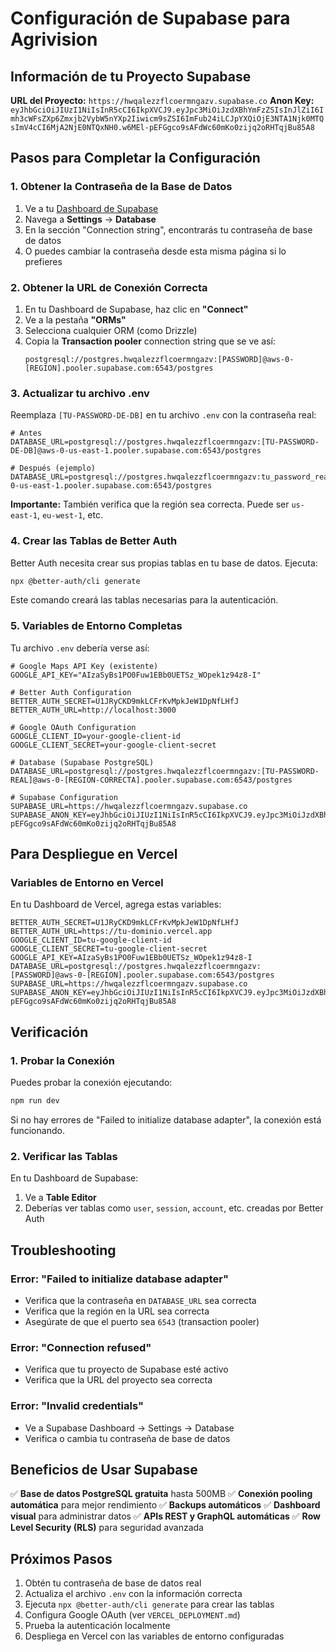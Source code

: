 # Configuración de Supabase para Agrivision

## Información de tu Proyecto Supabase

**URL del Proyecto:** `https://hwqalezzflcoermngazv.supabase.co`
**Anon Key:** `eyJhbGciOiJIUzI1NiIsInR5cCI6IkpXVCJ9.eyJpc3MiOiJzdXBhYmFzZSIsInJlZiI6Imh3cWFsZXp6Zmxjb2VybW5nYXp2Iiwicm9sZSI6ImFub24iLCJpYXQiOjE3NTA1Njk0MTQsImV4cCI6MjA2NjE0NTQxNH0.w6MEl-pEFGgco9sAFdWc60mKo0zijq2oRHTqjBu85A8`

## Pasos para Completar la Configuración

### 1. Obtener la Contraseña de la Base de Datos

1. Ve a tu [Dashboard de Supabase](https://supabase.com/dashboard/project/hwqalezzflcoermngazv)
2. Navega a **Settings** → **Database**
3. En la sección "Connection string", encontrarás tu contraseña de base de datos
4. O puedes cambiar la contraseña desde esta misma página si lo prefieres

### 2. Obtener la URL de Conexión Correcta

1. En tu Dashboard de Supabase, haz clic en **"Connect"**
2. Ve a la pestaña **"ORMs"**
3. Selecciona cualquier ORM (como Drizzle)
4. Copia la **Transaction pooler** connection string que se ve así:
   ```
   postgresql://postgres.hwqalezzflcoermngazv:[PASSWORD]@aws-0-[REGION].pooler.supabase.com:6543/postgres
   ```

### 3. Actualizar tu archivo .env

Reemplaza `[TU-PASSWORD-DE-DB]` en tu archivo `.env` con la contraseña real:

```env
# Antes
DATABASE_URL=postgresql://postgres.hwqalezzflcoermngazv:[TU-PASSWORD-DE-DB]@aws-0-us-east-1.pooler.supabase.com:6543/postgres

# Después (ejemplo)
DATABASE_URL=postgresql://postgres.hwqalezzflcoermngazv:tu_password_real@aws-0-us-east-1.pooler.supabase.com:6543/postgres
```

**Importante:** También verifica que la región sea correcta. Puede ser `us-east-1`, `eu-west-1`, etc.

### 4. Crear las Tablas de Better Auth

Better Auth necesita crear sus propias tablas en tu base de datos. Ejecuta:

```bash
npx @better-auth/cli generate
```

Este comando creará las tablas necesarias para la autenticación.

### 5. Variables de Entorno Completas

Tu archivo `.env` debería verse así:

```env
# Google Maps API Key (existente)
GOOGLE_API_KEY="AIzaSyBs1PO0Fuw1EBb0UETSz_WOpek1z94z8-I"

# Better Auth Configuration
BETTER_AUTH_SECRET=U1JRyCKD9mkLCFrKvMpkJeW1DpNfLHfJ
BETTER_AUTH_URL=http://localhost:3000

# Google OAuth Configuration
GOOGLE_CLIENT_ID=your-google-client-id
GOOGLE_CLIENT_SECRET=your-google-client-secret

# Database (Supabase PostgreSQL)
DATABASE_URL=postgresql://postgres.hwqalezzflcoermngazv:[TU-PASSWORD-REAL]@aws-0-[REGION-CORRECTA].pooler.supabase.com:6543/postgres

# Supabase Configuration
SUPABASE_URL=https://hwqalezzflcoermngazv.supabase.co
SUPABASE_ANON_KEY=eyJhbGciOiJIUzI1NiIsInR5cCI6IkpXVCJ9.eyJpc3MiOiJzdXBhYmFzZSIsInJlZiI6Imh3cWFsZXp6Zmxjb2VybW5nYXp2Iiwicm9sZSI6ImFub24iLCJpYXQiOjE3NTA1Njk0MTQsImV4cCI6MjA2NjE0NTQxNH0.w6MEl-pEFGgco9sAFdWc60mKo0zijq2oRHTqjBu85A8
```

## Para Despliegue en Vercel

### Variables de Entorno en Vercel

En tu Dashboard de Vercel, agrega estas variables:

```
BETTER_AUTH_SECRET=U1JRyCKD9mkLCFrKvMpkJeW1DpNfLHfJ
BETTER_AUTH_URL=https://tu-dominio.vercel.app
GOOGLE_CLIENT_ID=tu-google-client-id
GOOGLE_CLIENT_SECRET=tu-google-client-secret
GOOGLE_API_KEY=AIzaSyBs1PO0Fuw1EBb0UETSz_WOpek1z94z8-I
DATABASE_URL=postgresql://postgres.hwqalezzflcoermngazv:[PASSWORD]@aws-0-[REGION].pooler.supabase.com:6543/postgres
SUPABASE_URL=https://hwqalezzflcoermngazv.supabase.co
SUPABASE_ANON_KEY=eyJhbGciOiJIUzI1NiIsInR5cCI6IkpXVCJ9.eyJpc3MiOiJzdXBhYmFzZSIsInJlZiI6Imh3cWFsZXp6Zmxjb2VybW5nYXp2Iiwicm9sZSI6ImFub24iLCJpYXQiOjE3NTA1Njk0MTQsImV4cCI6MjA2NjE0NTQxNH0.w6MEl-pEFGgco9sAFdWc60mKo0zijq2oRHTqjBu85A8
```

## Verificación

### 1. Probar la Conexión

Puedes probar la conexión ejecutando:

```bash
npm run dev
```

Si no hay errores de "Failed to initialize database adapter", la conexión está funcionando.

### 2. Verificar las Tablas

En tu Dashboard de Supabase:
1. Ve a **Table Editor**
2. Deberías ver tablas como `user`, `session`, `account`, etc. creadas por Better Auth

## Troubleshooting

### Error: "Failed to initialize database adapter"
- Verifica que la contraseña en `DATABASE_URL` sea correcta
- Verifica que la región en la URL sea correcta
- Asegúrate de que el puerto sea `6543` (transaction pooler)

### Error: "Connection refused"
- Verifica que tu proyecto de Supabase esté activo
- Verifica que la URL del proyecto sea correcta

### Error: "Invalid credentials"
- Ve a Supabase Dashboard → Settings → Database
- Verifica o cambia tu contraseña de base de datos

## Beneficios de Usar Supabase

✅ **Base de datos PostgreSQL gratuita** hasta 500MB
✅ **Conexión pooling automática** para mejor rendimiento
✅ **Backups automáticos**
✅ **Dashboard visual** para administrar datos
✅ **APIs REST y GraphQL automáticas**
✅ **Row Level Security (RLS)** para seguridad avanzada

## Próximos Pasos

1. Obtén tu contraseña de base de datos real
2. Actualiza el archivo `.env` con la información correcta
3. Ejecuta `npx @better-auth/cli generate` para crear las tablas
4. Configura Google OAuth (ver `VERCEL_DEPLOYMENT.md`)
5. Prueba la autenticación localmente
6. Despliega en Vercel con las variables de entorno configuradas